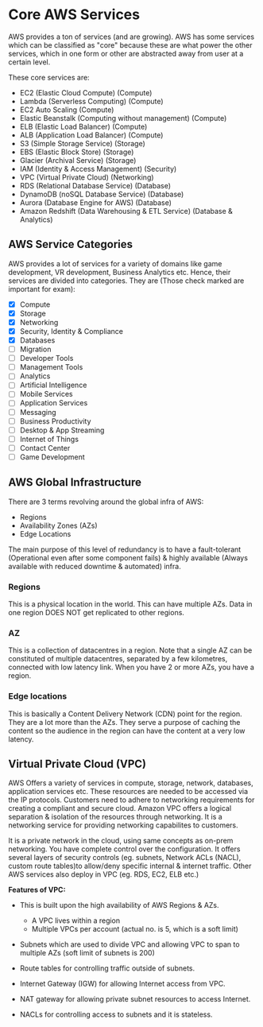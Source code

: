 # Core AWS Services

AWS provides a ton of services (and are growing). AWS has some services which can be classified as "core" because these are what power the other services, which in one form or other are abstracted away from user at a certain level.

These core services are:

- EC2 (Elastic Cloud Compute) (Compute)
- Lambda (Serverless Computing) (Compute)
- EC2 Auto Scaling (Compute)
- Elastic Beanstalk (Computing without management) (Compute)
- ELB (Elastic Load Balancer) (Compute)
- ALB (Application Load Balancer) (Compute)
- S3 (Simple Storage Service) (Storage)
- EBS (Elastic Block Store) (Storage)
- Glacier (Archival Service) (Storage)
- IAM (Identity & Access Management) (Security)
- VPC (Virtual Private Cloud) (Networking)
- RDS (Relational Database Service) (Database)
- DynamoDB (noSQL Database Service) (Database)
- Aurora (Database Engine for AWS) (Database)
- Amazon Redshift (Data Warehousing & ETL Service) (Database & Analytics)

## AWS Service Categories

AWS provides a lot of services for a variety of domains like game development, VR development, Business Analytics etc. Hence, their services are divided into categories. They are (Those check marked are important for exam):

- [X] Compute
- [X] Storage
- [X] Networking
- [X] Security, Identity & Compliance
- [X] Databases
- [ ] Migration
- [ ] Developer Tools
- [ ] Management Tools
- [ ] Analytics
- [ ] Artificial Intelligence
- [ ] Mobile Services
- [ ] Application Services
- [ ] Messaging
- [ ] Business Productivity
- [ ] Desktop & App Streaming
- [ ] Internet of Things
- [ ] Contact Center
- [ ] Game Development

## AWS Global Infrastructure

There are 3 terms revolving around the global infra of AWS:

- Regions
- Availability Zones (AZs)
- Edge Locations

The main purpose of this level of redundancy is to have a fault-tolerant (Operational even after some component fails) & highly available (Always available with reduced downtime & automated) infra.

### Regions

This is a physical location in the world. This can have multiple AZs. Data in one region DOES NOT get replicated to other regions.

### AZ

This is a collection of datacentres in a region. Note that a single AZ can be constituted of multiple datacentres, separated by a few kilometres, connected with low latency link. When you have 2 or more AZs, you have a region.

### Edge locations

This is basically a Content Delivery Network (CDN) point for the region. They are a lot more than the AZs. They serve a purpose of caching the content so the audience in the region can have the content at a very low latency.

## Virtual Private Cloud (VPC)

AWS Offers a variety of services in compute, storage, network, databases, application services etc. These resources are needed to be accessed via the IP protocols. Customers need to adhere to networking requirements for creating a compliant and secure cloud. Amazon VPC offers a logical separation & isolation of the resources through networking. It is a networking service for providing networking capabilites to customers.

It is a private network in the cloud, using same concepts as on-prem networking. You have complete control over the configuration. It offers several layers of security controls (eg. subnets, Network ACLs (NACL), custom route tables)to allow/deny specific internal & internet traffic. Other AWS services also deploy in VPC (eg. RDS, EC2, ELB etc.)

**Features of VPC:**

- This is built upon the high availability of AWS Regions & AZs.
  - A VPC lives within a region
  - Multiple VPCs per account (actual no. is 5, which is a soft limit)

- Subnets which are used to divide VPC and allowing VPC to span to multiple AZs (soft limit of subnets is 200)

- Route tables for controlling traffic outside of subnets.

- Internet Gateway (IGW) for allowing Internet access from VPC.

- NAT gateway for allowing private subnet resources to access Internet.

- NACLs for controlling access to subnets and it is stateless.